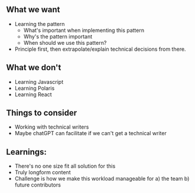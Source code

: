 ## What we want

- Learning the pattern
  - What's important when implementing this pattern
  - Why's the pattern important
  - When should we use this pattern?
- Principle first, then extrapolate/explain technical decisions from there.

## What we don't

- Learning Javascript
- Learning Polaris
- Learning React

## Things to consider

- Working with technical writers
- Maybe chatGPT can facilitate if we can't get a technical writer

## Learnings:

- There's no one size fit all solution for this
- Truly longform content
- Challenge is how we make this workload manageable for
  a) the team
  b) future contributors
